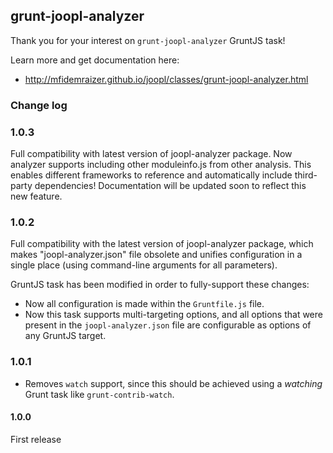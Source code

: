 ## grunt-joopl-analyzer

Thank you for your interest on `grunt-joopl-analyzer` GruntJS task!

Learn more and get documentation here:

- http://mfidemraizer.github.io/joopl/classes/grunt-joopl-analyzer.html


### Change log

### 1.0.3

Full compatibility with latest version of joopl-analyzer package. Now analyzer supports including other moduleinfo.js from other analysis. This enables different frameworks to reference and automatically include third-party dependencies! Documentation will be updated soon to reflect this new feature.

### 1.0.2
Full compatibility with the latest version of joopl-analyzer package, which makes "joopl-analyzer.json" file obsolete and unifies configuration in a single place (using command-line arguments for all parameters).

GruntJS task has been modified in order to fully-support these changes:

- Now all configuration is made within the `Gruntfile.js` file.
- Now this task supports multi-targeting options, and all options that were present in the `joopl-analyzer.json` file are configurable as options of any GruntJS target.

### 1.0.1

- Removes `watch` support, since this should be achieved using a *watching* Grunt task like `grunt-contrib-watch`.

#### 1.0.0

First release